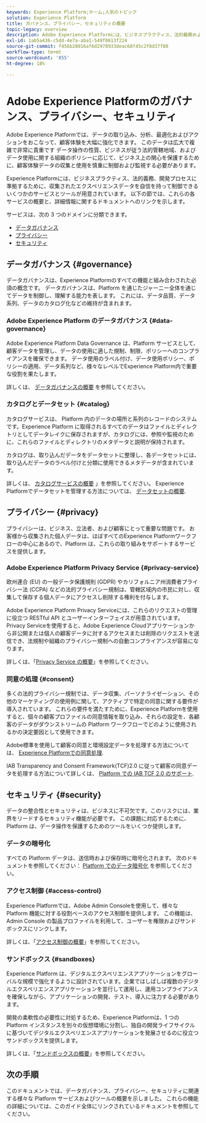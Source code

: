 ```yaml
---
keywords: Experience Platform;ホーム;人気のトピック
solution: Experience Platform
title: ガバナンス、プライバシー、セキュリティの概要
topic-legacy: overview
description: Adobe Experience Platformには、ビジネスプラクティス、法的義務および開発プロセスに準拠するために、収集されたエクスペリエンスデータを自信を持って制御できるサービスおよびツールがいくつか用意されています。
exl-id: 1ab5a436-c5dd-4e7a-aba1-549f0613f224
source-git-commit: f456b28016af6d2978933deac68f45c2f8d37f80
workflow-type: tm+mt
source-wordcount: '855'
ht-degree: 18%

---
```


# Adobe Experience Platformのガバナンス、プライバシー、セキュリティ

Adobe Experience Platformでは、データの取り込み、分析、最適化およびアクションをおこなって、顧客体験を大幅に強化できます。 このデータは広大で複雑で非常に貴重です データ操作の性質、ビジネスが従う法的管轄地域、およびデータ使用に関する組織のポリシーに応じて、ビジネス上の関心を保護するために、顧客体験データの収集と使用を慎重に制御および監視する必要があります。

Experience Platformには、ビジネスプラクティス、法的義務、開発プロセスに準拠するために、収集されたエクスペリエンスデータを自信を持って制御できるいくつかのサービスとツールが用意されています。 以下の節では、これらの各サービスの概要と、詳細情報に関するドキュメントへのリンクを示します。

サービスは、次の 3 つのドメインに分類できます。

* [データガバナンス](#governance)
* [プライバシー](#privacy)
* [セキュリティ](#security)

## データガバナンス {#governance}

データガバナンスは、Experience Platformのすべての機能と組み合わされた必須の概念です。 データガバナンスは、Platform を通じたジャーニー全体を通じてデータを制御し、理解する能力を表します。 これには、データ品質、データ系列、データのカタログ化などの維持が含まれます。

### Adobe Experience Platform のデータガバナンス {#data-governance}

Adobe Experience Platform Data Governance は、Platform サービスとして、顧客データを管理し、データの使用に適した規制、制限、ポリシーへのコンプライアンスを確保できます。 データ使用のラベル付け、データ使用ポリシー、ポリシーの適用、データ系列など、様々なレベルでExperience Platform内で重要な役割を果たします。

詳しくは、 [データガバナンスの概要](../../data-governance/home.md) を参照してください。

### カタログとデータセット {#catalog}

カタログサービスは、 Platform 内のデータの場所と系列のレコードのシステムです。Experience Platform に取得されるすべてのデータはファイルとディレクトリとしてデータレイクに保存されますが、カタログには、参照や監視のために、これらのファイルとディレクトリのメタデータと説明が保持されます。

カタログは、取り込んだデータをデータセットに整理し、各データセットには、取り込んだデータのラベル付けと分類に使用できるメタデータが含まれています。

詳しくは、 [カタログサービスの概要](../../catalog/home.md) 」を参照してください。 Experience Platformでデータセットを管理する方法については、 [データセットの概要](../../catalog/datasets/overview.md).

## プライバシー {#privacy}

プライバシーは、ビジネス、立法者、および顧客にとって重要な問題です。 お客様から収集された個人データは、ほぼすべてのExperience Platformワークフローの中心にあるので、Platform は、これらの取り組みをサポートするサービスを提供します。

### Adobe Experience Platform Privacy Service {#privacy-service}

欧州連合 (EU) の一般データ保護規則 (GDPR) やカリフォルニア州消費者プライバシー法 (CCPA) などの法的プライバシー規制は、管轄区域内の市民に対し、収集して保存する個人データにアクセスし削除する権利を付与します。

Adobe Experience Platform Privacy Serviceには、これらのリクエストの管理に役立つ RESTful API とユーザーインターフェイスが用意されています。 Privacy Serviceを使用すると、Adobe Experience Cloudアプリケーションから非公開または個人の顧客データに対するアクセスまたは削除のリクエストを送信でき、法規制や組織のプライバシー規制への自動コンプライアンスが容易になります。

詳しくは、「[Privacy Service の概要](../../privacy-service/home.md)」を参照してください。

### 同意の処理 {#consent}

多くの法的プライバシー規制では、データ収集、パーソナライゼーション、その他のマーケティングの使用例に関して、アクティブで特定の同意に関する要件が導入されています。 これらの要件を満たすために、Experience Platformを使用すると、個々の顧客プロファイルの同意情報を取り込み、それらの設定を、各顧客のデータがダウンストリームの Platform ワークフローでどのように使用されるかの決定要因として使用できます。

Adobe標準を使用して顧客の同意と環境設定データを処理する方法については、 [Experience Platformでの同意処理](./consent/adobe/overview.md).

IAB Transparency and Consent Framework(TCF)2.0 に従って顧客の同意データを処理する方法について詳しくは、 [Platform での IAB TCF 2.0 のサポート](./consent/iab/overview.md).

## セキュリティ {#security}

データの整合性とセキュリティは、ビジネスに不可欠です。このリスクには、業界をリードするセキュリティ機能が必要です。 この課題に対応するために、Platform は、データ操作を保護するためのツールをいくつか提供します。

### データの暗号化

すべての Platform データは、送信時および保存時に暗号化されます。 次のドキュメントを参照してください： [Platform でのデータ暗号化](./encryption.md) を参照してください。

### アクセス制御 {#access-control}

Experience Platformでは、Adobe Admin Consoleを使用して、様々な Platform 機能に対する役割ベースのアクセス制御を提供します。 この機能は、Admin Console の製品プロファイルを利用して、ユーザーを権限およびサンドボックスにリンクします。

詳しくは、「[アクセス制御の概要](../../access-control/home.md)」を参照してください。

### サンドボックス {#sandboxes}

Experience Platform は、デジタルエクスペリエンスアプリケーションをグローバルな規模で強化するように設計されています。企業ではしばしば複数のデジタルエクスペリエンスアプリケーションを並行して運用し、運用コンプライアンスを確保しながら、アプリケーションの開発、テスト、導入に注力する必要があります。

開発の柔軟性の必要性に対処するため、Experience Platformは、1 つの Platform インスタンスを別々の仮想環境に分割し、独自の開発ライフサイクルに基づいてデジタルエクスペリエンスアプリケーションを発展させるのに役立つサンドボックスを提供します。

詳しくは、「[サンドボックスの概要](../../sandboxes/home.md)」を参照してください。

## 次の手順

このドキュメントでは、データガバナンス、プライバシー、セキュリティに関連する様々な Platform サービスおよびツールの概要を示しました。 これらの機能の詳細については、このガイド全体にリンクされているドキュメントを参照してください。
